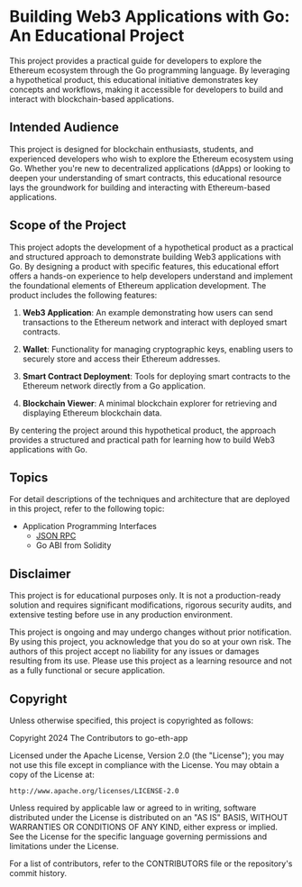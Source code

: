 # Building Web3 Applications with Go: An Educational Project

This project provides a practical guide for developers to explore the Ethereum ecosystem through the Go programming language. By leveraging a hypothetical product, this educational initiative demonstrates key concepts and workflows, making it accessible for developers to build and interact with blockchain-based applications.

## Intended Audience

This project is designed for blockchain enthusiasts, students, and experienced developers who wish to explore the Ethereum ecosystem using Go. Whether you're new to decentralized applications (dApps) or looking to deepen your understanding of smart contracts, this educational resource lays the groundwork for building and interacting with Ethereum-based applications.

## Scope of the Project

This project adopts the development of a hypothetical product as a practical and structured approach to demonstrate building Web3 applications with Go. By designing a product with specific features, this educational effort offers a hands-on experience to help developers understand and implement the foundational elements of Ethereum application development. The product includes the following features:

1. **Web3 Application**: An example demonstrating how users can send transactions to the Ethereum network and interact with deployed smart contracts.

2. **Wallet**: Functionality for managing cryptographic keys, enabling users to securely store and access their Ethereum addresses.

3. **Smart Contract Deployment**: Tools for deploying smart contracts to the Ethereum network directly from a Go application.

4. **Blockchain Viewer**: A minimal blockchain explorer for retrieving and displaying Ethereum blockchain data.

By centering the project around this hypothetical product, the approach provides a structured and practical path for learning how to build Web3 applications with Go.

## Topics

For detail descriptions of the techniques and architecture that are deployed in this project, refer to the following topic:

* Application Programming Interfaces 
    * [JSON RPC](./docs/jsonrpc.md)
    * Go ABI from Solidity

## Disclaimer

This project is for educational purposes only. It is not a production-ready solution and requires significant modifications, rigorous security audits, and extensive testing before use in any production environment.

This project is ongoing and may undergo changes without prior notification. By using this project, you acknowledge that you do so at your own risk. The authors of this project accept no liability for any issues or damages resulting from its use. Please use this project as a learning resource and not as a fully functional or secure application.

## Copyright

Unless otherwise specified, this project is copyrighted as follows:

Copyright 2024 The Contributors to go-eth-app

Licensed under the Apache License, Version 2.0 (the "License"); you may not use this file except in compliance with the License. You may obtain a copy of the License at:

    http://www.apache.org/licenses/LICENSE-2.0

Unless required by applicable law or agreed to in writing, software distributed under the License is distributed on an "AS IS" BASIS, WITHOUT WARRANTIES OR CONDITIONS OF ANY KIND, either express or implied. See the License for the specific language governing permissions and limitations under the License.

For a list of contributors, refer to the CONTRIBUTORS file or the repository's commit history.